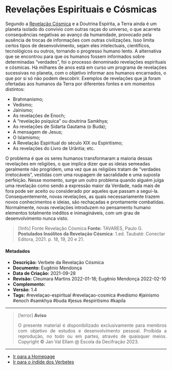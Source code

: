 # Revelações Espirituais e Cósmicas

Segundo a [Revelação Cósmica](Revelação%20Cósmica.md) e a Doutrina Espírita, a Terra ainda é um planeta isolado do convívio com outras raças do universo, o que acarreta consequências negativas ao avanço da humanidade, provocado pela ausência de trocas de informações com outras civilizações. Isso limita certos tipos de desenvolvimento, sejam eles intelectuais, científicos, tecnológicos ou outros, tornando o progresso humano lento. A alternativa que se encontrou para que os humanos fossem informados sobre determinadas “verdades”, foi o processo denominado revelações espirituais e cósmicas. Há milhares de anos está em curso um programa de revelações sucessivas no planeta, com o objetivo informar aos humanos encarnados, o que por si só não podem descobrir. Exemplos de revelações que já foram ofertadas aos humanos da Terra por diferentes fontes e em momentos distintos: 

- Brahmanismo; 
- Vedismo; 
- Jainismo; 
- As revelações de Enoch; 
- A “revelação psíquica” ou doutrina Samkhya; 
- As revelações de Sidarta Gautama (o Buda); 
- A mensagem de Jesus; 
- O Islamismo; 
- A Revelação Espiritual do século XIX ou Espiritismo; 
- As revelações do Livro de Urântia; etc. 

O problema é que os seres humanos transformaram a maioria dessas revelações em religiões, o que implica dizer que as ideias semeadas geralmente não progridem, uma vez que as religiões tratam de “verdades irretocáveis”, vestidas com uma roupagem de sacralidade e uma suposta perfeição. Nesse momento, surge um outro problema quando alguém julga uma revelação como sendo a expressão maior da Verdade, nada mais de fora pode ser aceito ou considerado por aqueles que passam a segui-la. Consequentemente, novas revelações, as quais necessariamente trazem novos conhecimentos e ideias, são rechaçadas e prontamente combatidas. Normalmente, novas revelações introduzem no pensamento humano elementos totalmente inéditos e inimagináveis, com um grau de desenvolvimento nunca visto. 

> [!info] Fonte Revelação Cósmica
> **Fonte:** TAVARES, Paulo G. **Postulados Insólitos da Revelação Cósmica**: 1.ed. Taubaté: Conectar Editora, 2021. p. 18, 19, 20 e 21.

#### Metadados

- **Descrição:** Verbete da Revelação Cósmica
- **Documento:** Eugênio Mendonça
- **Data de Criação:** 2021-09-28
- **Revisão:** Cleumara Martins 2022-01-18; Eugênio Mendonça 2022-02-10
- **Complemento:**
- **Versão**: 1.4 
- **Tags:** #revelaçao-espiritual #revelaçao-cosmica #vedismo #jainismo #enoch #samkhya #buda #jesus #espiritismo #kapila  

---
> [!error] **Aviso**
> <p align="justify">O presente material é disponibilizado exclusivamente para membros com objetivo de estudos e desenvolvimento pessoal. Proibida a reprodução, no todo ou em partes, através de quaisquer meios. Copyright © Jan Val Ellam @ Escola da Decifração 2023. </p>

---
- [Ir para a Homepage](Homepage.canvas)
- [Ir para o índide dos Verbetes](ÍNDIDE%20GERAL%20DOS%20VERBETES.canvas)